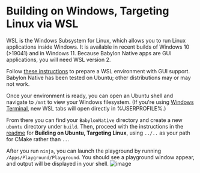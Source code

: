 # Building on Windows, Targeting Linux via WSL

WSL is the Windows Subsystem for Linux, which allows you to run Linux applications inside Windows. It is available in recent builds of Windows 10 (>19041) and in Windows 11. Because Babylon Native apps are GUI applications, you will need WSL version 2.

Follow [these instructions](https://docs.microsoft.com/en-us/windows/wsl/tutorials/gui-apps) to prepare a WSL environment with GUI support. Babylon Native has been tested on Ubuntu; other distributions may or may not work.

Once your environment is ready, you can open an Ubuntu shell and navigate to `/mnt` to view your Windows filesystem. (If you're using [Windows Terminal](https://www.microsoft.com/en-us/p/windows-terminal/9n0dx20hk701?activetab=pivot:overviewtab), new WSL tabs will open directly in %USERPROFILE%.)

From there you can find your `BabylonNative` directory and create a new `ubuntu` directory under `build`. Then, proceed with the instructions in the [readme](../README.md#building-on-ubuntu-targeting-linux) for **Building on Ubuntu, Targeting Linux**, using `../..` as your path for CMake rather than `..`.

After you run `ninja`, you can launch the playground by running `/Apps/Playground/Playground`. You should see a playground window appear, and output will be displayed in your shell.
![image](https://user-images.githubusercontent.com/1342157/139491825-1ae992a3-d641-4ed6-b7df-f5126dc0d2e5.png)
